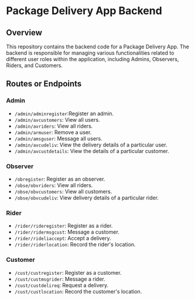 # Package Delivery App Backend

## Overview

This repository contains the backend code for a Package Delivery App. The backend is responsible for managing various functionalities related to different user roles within the application, including Admins, Observers, Riders, and Customers.

## Routes or Endpoints

### Admin
- `/admin/adminregister`:Register an admin.
- `/admin/avcustomers`: View all users.
- `/admin/avriders`: View all riders.
- `/admin/armuser`: Remove a user.
- `/admin/amsguser`: Message all users.
- `/admin/avcudeliv`: View the delivery details of a particular user.
- `/admin/avcustdetails`: View the details of a particular customer.

### Observer

- `/obregister`: Register as an observer.
- `/obse/obvriders`: View all riders.
- `/obse/obvcustomers`: View all customers.
- `/obse/obvcudeliv`: View delivery details of a particular rider.

### Rider

- `/rider/rideregister`: Register as a rider.
- `/rider/ridermsgcust`: Message a customer.
- `/rider/rideliaccept`: Accept a delivery.
- `/rider/riderlocation`: Record the rider's location.

### Customer

- `/cust/custregister`: Register as a customer.
- `/cust/custmsgrider`: Message a rider.
- `/cust/custdelireq`: Request a delivery.
- `/cust/custlocation`: Record the customer's location.


